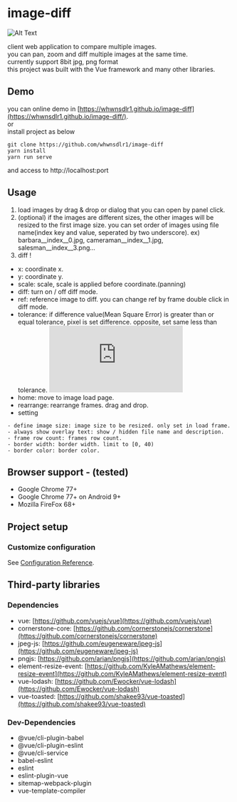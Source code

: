 # image-diff
![Alt Text](example.gif)

client web application to compare multiple images.
<br />
you can pan, zoom and diff multiple images at the same time.
<br />
currently support 8bit jpg, png format
<br />
this project was built with the Vue framework and many other libraries.

## Demo
you can online demo in [https://whwnsdlr1.github.io/image-diff](https://whwnsdlr1.github.io/image-diff/).
<br />
or
<br />
install project as below
```
git clone https://github.com/whwnsdlr1/image-diff
yarn install
yarn run serve
```
and access to http://localhost:port

## Usage
1. load images by drag & drop or dialog that you can open by panel click.
2. (optional) if the images are different sizes, the other images will be resized to the first image size.
you can set order of images using file name(index key and value, seperated by two underscore).
ex) barbara__index__0.jpg, cameraman__index__1.jpg, salesman__index__3.png...
3. diff !

- x: coordinate x.
- y: coordinate y.
- scale: scale, scale is applied before coordinate.(panning)
- diff: turn on / off diff mode.
- ref: reference image to diff. you can change ref by frame double click in diff mode.
- tolerance: if difference value(Mean Square Error) is greater than or equal tolerance, pixel is set difference. opposite, set same less than tolerance. ![equation](http://latex.codecogs.com/png.latex?%5Csum_%7BP%7D%5E%7Bp%7D%28%5Csqrt%7B%28R_%7Bp1%7D-R_%7Bp2%7D%29%5E%7B2%7D%20&plus;%20%28G_%7Bp1%7D-G_%7Bp2%7D%29%5E%7B2%7D%20&plus;%20%28B_%7Bp1%7D-B_%7Bp2%7D%29%5E%7B2%7D%7D%29)
- home: move to image load page.
- rearrange: rearrange frames. drag and drop.
- setting
```
- define image size: image size to be resized. only set in load frame.
- always show overlay text: show / hidden file name and description.
- frame row count: frames row count.
- border width: border width. limit to [0, 40)
- border color: border color.
```

## Browser support - (tested)
- Google Chrome 77+
- Google Chrome 77+ on Android 9+
- Mozilla FireFox 68+

## Project setup
### Customize configuration
See [Configuration Reference](https://cli.vuejs.org/config/).

## Third-party libraries
### Dependencies
- vue: [https://github.com/vuejs/vue](https://github.com/vuejs/vue)
- cornerstone-core: [https://github.com/cornerstonejs/cornerstone](https://github.com/cornerstonejs/cornerstone)
- jpeg-js: [https://github.com/eugeneware/jpeg-js](https://github.com/eugeneware/jpeg-js)
- pngjs: [https://github.com/arian/pngjs](https://github.com/arian/pngjs)
- element-resize-event: [https://github.com/KyleAMathews/element-resize-event](https://github.com/KyleAMathews/element-resize-event)
- vue-lodash: [https://github.com/Ewocker/vue-lodash](https://github.com/Ewocker/vue-lodash)
- vue-toasted: [https://github.com/shakee93/vue-toasted](https://github.com/shakee93/vue-toasted)

### Dev-Dependencies
- @vue/cli-plugin-babel
- @vue/cli-plugin-eslint
- @vue/cli-service
- babel-eslint
- eslint
- eslint-plugin-vue
- sitemap-webpack-plugin
- vue-template-compiler
